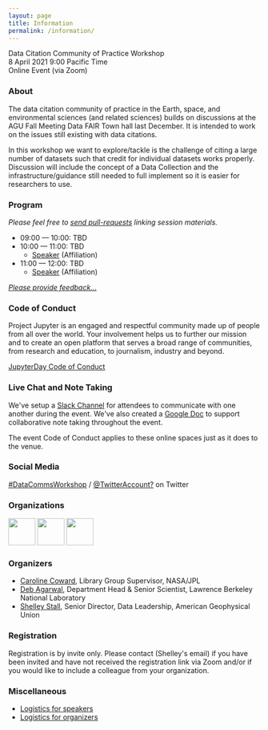 ```yaml
---
layout: page
title: Information
permalink: /information/
---
```


Data Citation Community of Practice Workshop<br />
8 April 2021 9:00 Pacific Time<br />
Online Event (via Zoom)

### About

The data citation community of practice in the Earth, space, and environmental sciences (and related sciences) builds on discussions at the AGU Fall Meeting Data FAIR Town hall last December. It is intended to work on the issues still existing with data citations.

In this workshop we want to explore/tackle is the challenge of citing a large number of datasets such that credit for individual datasets works properly. Discussion will include the concept of a Data Collection and the infrastructure/guidance still needed to full implement so it is easier for researchers to use.

### Program

*Please feel free to [send pull-requests](https://github.com/AGU-Data/datacomm/blob/master/information.md) linking session materials.*

* 09:00 — 10:00: TBD
* 10:00 — 11:00: TBD
    * [Speaker](link) (Affiliation)<br />
* 11:00 — 12:00: TBD
    * [Speaker](link) (Affiliation)<br />

_[Please provide feedback...](link)_

### Code of Conduct

Project Jupyter is an engaged and respectful community made up of people from all over the world. Your involvement helps us to further our mission and to create an open platform that serves a broad range of communities, from research and education, to journalism, industry and beyond.

[JupyterDay Code of Conduct](../conduct/)

### Live Chat and Note Taking

We've setup a [Slack Channel](link) for attendees to communicate with one another during the event. We've also created a [Google Doc](link) to support collaborative note taking throughout the event.

The event Code of Conduct applies to these online spaces just as it does to the venue.

### Social Media

[#DataCommsWorkshop](link) / [@TwitterAccount?](link) on Twitter

### Organizations

<p class="sponsors">
<img height="54" src="/datacomm/img/" />
<img height="54" src="/datacomm/img/" />
<img height="54" src="/datacomm/img/" />
</p>

### Organizers

* [Caroline Coward](https://www.linkedin.com/in/caroline-coward-nasa-jpl), Library Group Supervisor, NASA/JPL
* [Deb Agarwal](https://crd.lbl.gov/about/staff/data-science-and-technology/deborah-a-agarwal/), Department Head & Senior Scientist, Lawrence Berkeley National Laboratory
* [Shelley Stall](https://www.agu.org/Learn-About-AGU/About-AGU/Data-Leadership), Senior Director, Data Leadership, American Geophysical Union

### Registration

Registration is by invite only. Please contact (Shelley's email) if you have been invited and have not received the registration link via Zoom and/or if you would like to include a colleague from your organization.

### Miscellaneous

* [Logistics for speakers](../logistics/speakers.html)
* [Logistics for organizers](../logistics/organizers.html)
